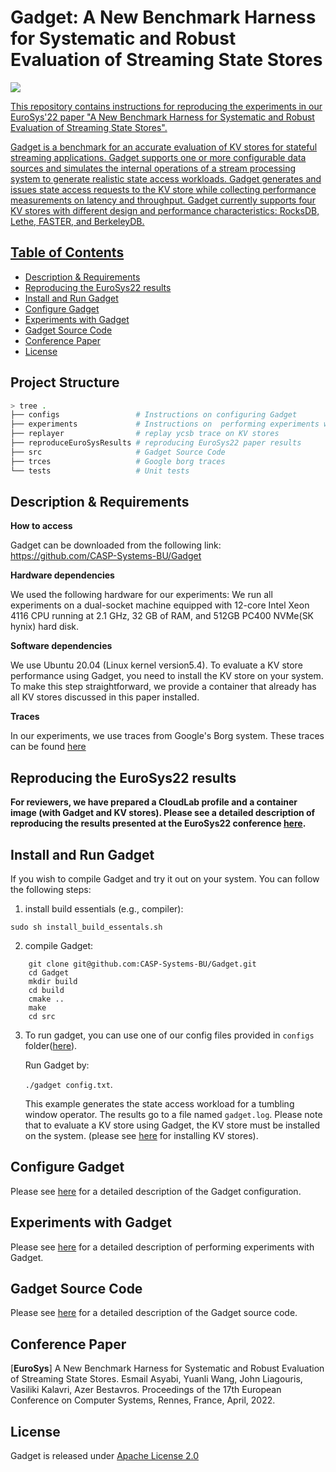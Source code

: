 # Gadget: A New Benchmark Harness for Systematic and Robust Evaluation of Streaming State Stores

<a href="https://doi.org/10.5281/zenodo.6347736"><img src="https://zenodo.org/badge/DOI/10.5281/zenodo.6347736.svg">

This repository contains instructions for reproducing the experiments in our EuroSys'22 paper "A New Benchmark Harness for Systematic and Robust Evaluation of Streaming State Stores".

Gadget is a benchmark for an accurate evaluation of KV stores for stateful streaming applications. Gadget supports one or more configurable data sources and simulates the internal operations of a stream processing system to generate realistic state access workloads. Gadget generates and issues state access requests to the KV store while collecting performance measurements on latency and throughput. Gadget currently supports four KV stores with different design and performance characteristics: RocksDB, Lethe, FASTER, and BerkeleyDB.


## Table of Contents
  - [Description & Requirements](#description--requirements)
  - [Reproducing the EuroSys22 results](#reproducing-the-eurosys22-results)
  - [Install and Run Gadget](#install-and-run-gadget)
  - [Configure Gadget](#configure-gadget)
  - [Experiments with Gadget](#experiments-with-gadget)
  - [Gadget Source Code](#gadget-source-code)
  - [Conference Paper](#conference-paper)
  - [License](#license)


## Project Structure

```bash
> tree .
├── configs                 # Instructions on configuring Gadget
├── experiments             # Instructions on  performing experiments with Gadget
├── replayer                # replay ycsb trace on KV stores
├── reproduceEuroSysResults # reproducing EuroSys22 paper results
├── src                     # Gadget Source Code
├── trces                   # Google borg traces
└── tests                   # Unit tests 
```

## Description & Requirements

**How to access**

Gadget can be downloaded from the following link: https://github.com/CASP-Systems-BU/Gadget

**Hardware dependencies**

We used the following hardware for our experiments:
We run all experiments on a dual-socket machine equipped with 12-core Intel Xeon 4116 CPU running at 2.1 GHz, 32 GB of RAM, and 512GB PC400 NVMe(SK hynix) hard disk. 

**Software dependencies**

We use Ubuntu 20.04 (Linux kernel version5.4). To evaluate a KV store performance using Gadget, you need to install the KV store on your system. To make this step straightforward, we provide a container that already has all KV stores discussed in this paper installed.

**Traces**

In our experiments, we use traces from Google's Borg system. These traces can be found  [here](./traces)

##  Reproducing the EuroSys22 results
**For reviewers, we have prepared a CloudLab profile and a container image (with Gadget and KV stores). Please see a detailed description of reproducing the results presented at the EuroSys22 conference [here](./reproduceEuroSysResults).**


## Install and Run Gadget

If you wish to compile Gadget and try it out on your system. You can follow the following steps:
1. install build essentials (e.g., compiler):

 `sudo sh install_build_essentals.sh`

2. compile Gadget:
```
    git clone git@github.com:CASP-Systems-BU/Gadget.git
    cd Gadget
    mkdir build 
    cd build
    cmake ..
    make
    cd src
```

3. To run gadget, you can use one of our config files provided in `configs` folder([here](./configs)).  
   
   Run Gadget by:
   
   `./gadget config.txt`. 
   
   This example generates the state access workload for a tumbling window operator. The results go to a file named `gadget.log`. Please note that to evaluate a KV store using Gadget, the KV store must be installed on the system. (please see [here](./replayer) for installing KV stores). 

 

## Configure Gadget
Please see [here](./configs) for a detailed description of the Gadget configuration.

## Experiments with Gadget
Please see [here](./experiments) for a detailed description of performing experiments with  Gadget.

## Gadget Source Code
Please see [here](./src) for a detailed description of the Gadget source code.

## Conference Paper

[**EuroSys**] A New Benchmark Harness for Systematic and Robust Evaluation of Streaming State Stores. Esmail Asyabi, Yuanli Wang, John Liagouris, Vasiliki Kalavri, Azer Bestavros. Proceedings of the 17th European Conference on Computer Systems, Rennes, France, April, 2022.

## License

Gadget is released under [Apache License 2.0](https://www.apache.org/licenses/LICENSE-2.0.txt)



